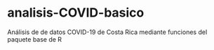 # analisis-COVID-basico
Análisis de de datos COVID-19 de Costa Rica mediante funciones del paquete base de R
